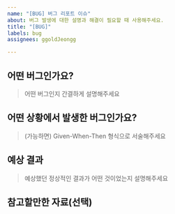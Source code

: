 ```yaml
---
name: "[BUG] 버그 리포트 이슈"
about: 버그 발생에 대한 설명과 해결이 필요할 때 사용해주세요.
title: "[BUG]"
labels: bug
assignees: ggoldJeongg

---
```


## 어떤 버그인가요?

> 어떤 버그인지 간결하게 설명해주세요

## 어떤 상황에서 발생한 버그인가요?

> (가능하면) Given-When-Then 형식으로 서술해주세요

## 예상 결과

> 예상했던 정상적인 결과가 어떤 것이었는지 설명해주세요

## 참고할만한 자료(선택)
